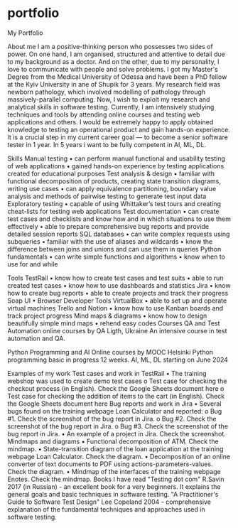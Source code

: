 # portfolio
My Portfolio

About me
I am a positive-thinking person who possesses two sides of power. On one hand, I am organised, structured and attentive to detail due to my background as a doctor. And on the other, due to my personality, I love to communicate with people and solve problems.
I got my Master's Degree from the Medical University of Odessa and have been a PhD fellow at the Kyiv University in ane of Shupik for 3 years. My research field was newborn pathology, which involved modelling of pathology through massively-parallel computing.
Now, I wish to exploit my research and analytical skills in software testing. Currently, I am intensively studying techniques and tools by attending online courses and testing web applications and others.
I would be extremely happy to apply obtained knowledge to testing an operational product and gain hands-on experience. It is a crucial step in my current career goal — to become a senior software tester in 1 year. In 5 years i want to be fully competent in AI, ML, DL.

Skills
Manual testing
•	can perform manual functional and usability testing of web applications
•	gained hands-on experience by testing applications created for educational purposes
Test analysis & design
•	familiar with functional decomposition of products, creating state transition diagrams, writing use cases
•	can apply equivalence partitioning, boundary value analysis and methods of pairwise testing to generate test input data
Exploratory testing
•	capable of using Whittaker’s test tours and creating cheat-lists for testing web applications
Test documentation
•	can create test cases and checklists and know how and in which situations to use them effectively
•	able to prepare comprehensive bug reports and provide detailed session reports
SQL databases
•	can write complex requests using subqueries
•	familiar with the use of aliases and wildcards
•	know the difference between joins and unions and can use them in queries
Python fundamentals
•	can write simple functions and algorithms
•	know when to use for and while


Tools
TestRail
•	know how to create test cases and test suits
•	able to run created test cases
•	know how to use dashboards and statistics
Jira
•	know how to create bug reports
•	able to create projects and track their progress
Soap UI
•	Browser Developer Tools
VirtualBox
•	able to set up and operate virtual machines
Trello and Notion
•	know how to use Kanban boards and track project progress
Mind maps & diagrams
•	know how to design beautifully simple mind maps
•	rehend easy codes
Courses
QA and Test Automation
online courses by QA Ligth, Ukraine
An intensive course in test automation  and QA.


Python Programming and AI
Online courses by MOOC Helsinki
Python programming basic in progress 12 weeks.
AI, ML, DL starting on June 2024

Examples of my work
Test cases and work in TestRail
•	The training webshop was used to create demo test cases
o	Test case for checking the checkout process (in English). Check the Google Sheets document here
o	Test case for checking the addition of items to the cart (in English). Check the Google Sheets document here
Bug reports and work in Jira
•	Several bugs found on the training webpage Loan Calculator and reported:
o	Bug #1. Check the screenshot of the bug report in Jira.
o	Bug #2. Check the screenshot of the bug report in Jira.
o	Bug #3. Check the screenshot of the bug report in Jira.
•	An example of a project in Jira. Check the screenshot.
Mindmaps and diagrams
•	Functional decomposition of ATM. Check the mindmap.
•	State-transition diagram of the loan application at the training webpage Loan Calculator. Check the diagram.
•	Decomposition of an online converter of text documents to PDF using actions-parameters-values. Check the diagram.
•	Mindmap of the interfaces of the training webpage Enotes. Check the mindmap.
Books I have read
"Testing dot com" R.Savin 2017 (in Russian) - an excellent book for a very beginners. It explains the general goals and basic techniques in software testing.
"A Practitioner's Guide to Software Test Design" Lee Copeland 2004 - comprehensive explanation of the fundamental techniques and approaches used in software testing.
